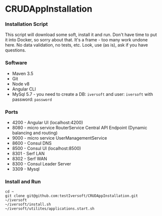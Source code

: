 # CRUDAppInstallation
### Installation Script

This script will download some soft, install it and run. Don't have time to put it into Docker, so sorry about that.
It's a frame - too many work undone here. No data validation, no tests, etc. Look, use (as is), ask if you have questions.

### Software
- Maven 3.5
- Git
- Node v8
- Angular CLI
- MySql 5.7 - you need to create a DB: `iversoft` and user: `iversoft` with password: `password`

### Ports
- 4200 - Angular UI (localhost:4200)
- 8080 - micro service RouterService Central API Endpoint (Dynamic balancing and routing)
- 9000 - micro service UserManagementService
- 8600 - Consul DNS
- 8500 - Consul UI (localhost:8500)
- 8301 - Serf LAN
- 8302 - Serf WAN
- 8300 - Consul Leader Server
- 3309 - Mysql

### Install and Run
```
cd ~
git clone git@github.com:testIversoft/CRUDAppInstallation.git ~/iversoft
~/iversoft/install.sh
~/iversoft/utilites/applications.start.sh
```
